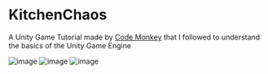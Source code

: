 # KitchenChaos
A Unity Game Tutorial made by <a href="https://www.youtube.com/@CodeMonkeyUnity">Code Monkey</a> that I followed to understand the basics of the Unity Game Engine

![image](https://github.com/ChristianJude23/GameDevScripts/assets/152279955/801a105a-0b9b-4e0b-848a-3e7e45cc0762)
![image](https://github.com/ChristianJude23/GameDevScripts/assets/152279955/d19392e7-4914-4faf-a8df-69cd1ea4c8e4)
![image](https://github.com/ChristianJude23/GameDevScripts/assets/152279955/2f5217ab-9268-4139-8756-0573100291a7)

#
